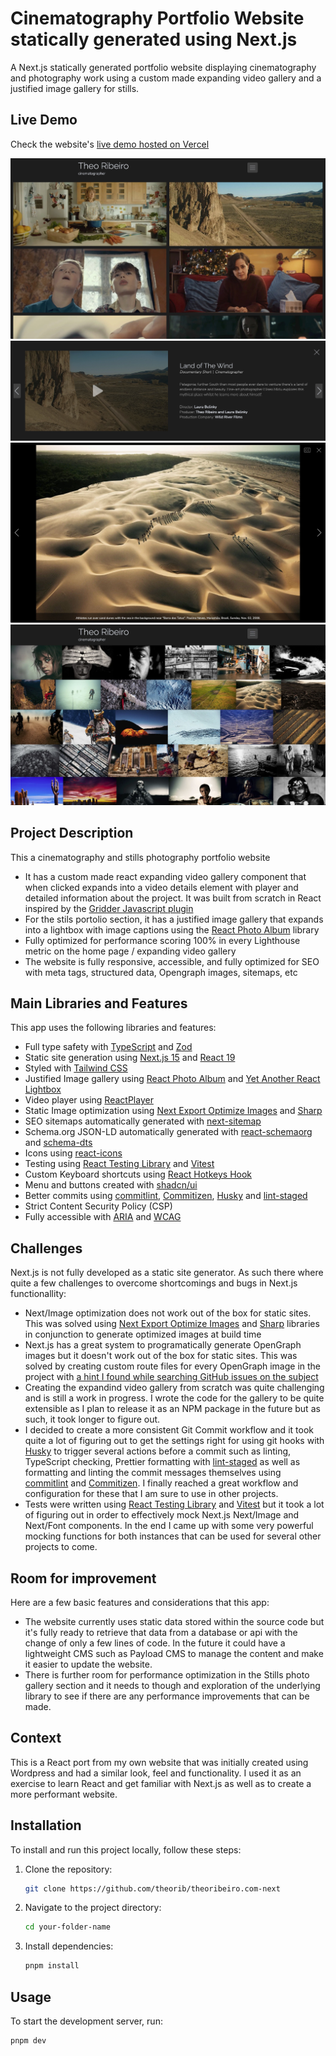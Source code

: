 # Cinematography Portfolio Website statically generated using Next.js

A Next.js statically generated portfolio website displaying cinematography and photography work using a custom made expanding video gallery and a justified image gallery for stills.

## Live Demo

Check the website's [live demo hosted on Vercel](https://theoribeiro.com/)

![Home Page](/screenshots/home.jpg 'Home Page')
![Expanded Video Element](/screenshots/expanded-gallery.jpg 'Expanded Video Element')
![Stills Lightbox](/screenshots/lightbox.jpg 'Stills Lightbox')
![Stills](/screenshots/stills.jpg 'Stills')

## Project Description

This a cinematography and stills photography portfolio website

- It has a custom made react expanding video gallery component that when clicked expands into a video details element with player and detailed information about the project. It was built from scratch in React inspired by the [Gridder Javascript plugin](https://github.com/orion3dgames/gridder-js)
- For the stils portolio section, it has a justified image gallery that expands into a lightbox with image captions using the [React Photo Album](https://react-photo-album.com) library
- Fully optimized for performance scoring 100% in every Lighthouse metric on the home page / expanding video gallery
- The website is fully responsive, accessible, and fully optimized for SEO with meta tags, structured data, Opengraph images, sitemaps, etc

## Main Libraries and Features

This app uses the following libraries and features:

- Full type safety with [TypeScript](https://www.typescriptlang.org) and [Zod](https://zod.dev/)
- Static site generation using [Next.js 15](https://reactrouter.com/en/main) and [React 19](https://react.dev)
- Styled with [Tailwind CSS](https://tailwindcss.com)
- Justified Image gallery using [React Photo Album](https://react-photo-album.com) and [Yet Another React Lightbox](https://yet-another-react-lightbox.com)
- Video player using [ReactPlayer](https://github.com/cookpete/react-player)
- Static Image optimization using [Next Export Optimize Images](https://next-export-optimize-images.vercel.app/) and [Sharp](https://sharp.pixelplumbing.com/)
- SEO sitemaps automatically generated with [next-sitemap](https://github.com/iamvishnusankar/next-sitemap#readme)
- Schema.org JSON-LD automatically generated with [react-schemaorg](https://github.com/google/react-schemaorg#readme) and [schema-dts](https://github.com/google/schema-dts)
- Icons using [react-icons](https://github.com/react-icons/react-icons#readme)
- Testing using [React Testing Library](https://testing-library.com/) and [Vitest](https://vitest.dev/)
- Custom Keyboard shortcuts using [React Hotkeys Hook](https://react-hotkeys-hook.vercel.app/)
- Menu and buttons created with [shadcn/ui](https://ui.shadcn.com/)
- Better commits using [commitlint](https://commitlint.js.org/), [Commitizen](https://github.com/commitizen/cz-cli), [Husky](https://typicode.github.io/husky/) and [lint-staged](https://github.com/lint-staged/lint-staged#readme)
- Strict Content Security Policy (CSP)
- Fully accessible with [ARIA](https://developer.mozilla.org/en-US/docs/Web/Accessibility/ARIA) and [WCAG](https://www.w3.org/WAI/standards-guidelines/wcag/)

## Challenges

Next.js is not fully developed as a static site generator. As such there where quite a few challenges to overcome shortcomings and bugs in Next.js functionallity:

- Next/Image optimization does not work out of the box for static sites. This was solved using [Next Export Optimize Images](https://next-export-optimize-images.vercel.app/) and [Sharp](https://sharp.pixelplumbing.com/) libraries in conjunction to generate optimized images at build time
- Next.js has a great system to programatically generate OpenGraph images but it doesn't work out of the box for static sites. This was solved by creating custom route files for every OpenGraph image in the project with [a hint I found while searching GitHub issues on the subject](https://github.com/vercel/next.js/issues/51147#issuecomment-1842197049)
- Creating the expandind video gallery from scratch was quite challenging and is still a work in progress. I wrote the code for the gallery to be quite extensible as I plan to release it as an NPM package in the future but as such, it took longer to figure out.
- I decided to create a more consistent Git Commit workflow and it took quite a lot of figuring out to get the settings right for using git hooks with [Husky](https://typicode.github.io/husky/) to trigger several actions before a commit such as linting, TypeScript checking, Prettier formatting with [lint-staged](https://github.com/lint-staged/lint-staged#readme) as well as formatting and linting the commit messages themselves using [commitlint](https://commitlint.js.org/) and [Commitizen](https://github.com/commitizen/cz-cli). I finally reached a great workflow and configuration for these that I am sure to use in other projects.
- Tests were written using [React Testing Library](https://testing-library.com/) and [Vitest](https://vitest.dev/) but it took a lot of figuring out in order to effectively mock Next.js Next/Image and Next/Font components. In the end I came up with some very powerful mocking functions for both instances that can be used for several other projects to come.

## Room for improvement

Here are a few basic features and considerations that this app:

- The website currently uses static data stored within the source code but it's fully ready to retrieve that data from a database or api with the change of only a few lines of code. In the future it could have a lightweight CMS such as Payload CMS to manage the content and make it easier to update the website.
- There is further room for performance optimization in the Stills photo gallery section and it needs to though and exploration of the underlying library to see if there are any performance improvements that can be made.

## Context

This is a React port from my own website that was initially created using Wordpress and had a similar look, feel and functionality. I used it as an exercise to learn React and get familiar with Next.js as well as to create a more performant website.

## Installation

To install and run this project locally, follow these steps:

1. Clone the repository:
   ```bash
   git clone https://github.com/theorib/theoribeiro.com-next
   ```
2. Navigate to the project directory:
   ```bash
   cd your-folder-name
   ```
3. Install dependencies:
   ```bash
   pnpm install
   ```

## Usage

To start the development server, run:

```bash
pnpm dev
```
